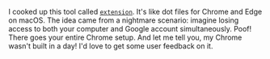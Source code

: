 I cooked up this tool called [`extension`](https://github.com/8ta4/extension). It's like dot files for Chrome and Edge on macOS. The idea came from a nightmare scenario: imagine losing access to both your computer and Google account simultaneously. Poof! There goes your entire Chrome setup. And let me tell you, my Chrome wasn't built in a day! I'd love to get some user feedback on it.
